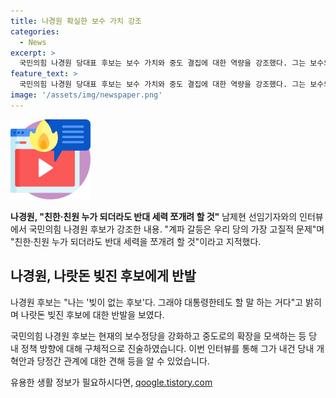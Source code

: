 ```yaml
---
title: 나경원 확실한 보수 가치 강조
categories:
  - News
excerpt: >
  국민의힘 나경원 당대표 후보는 보수 가치와 중도 결집에 대한 역량을 강조했다. 그는 보수의 방법으로 중도가 원하는 것을 해결할 방법을 제시하며, 보수 가치를 자랑스럽게 생각하고, 중도를 설득하는 것이 중요하다고 강조했다. 또한, 계파 갈등 문제를 해결하고 외연 확장을 위해 강인한 보수정당의 존립을 주장하며, 대선에 나가는 것을 포기하고 당 대표가 되어 당을 통합할 것을 다짐했다. 나 후보는 당정동행과 강력한 보수를 내세우며 현안에 대한 적극적인 입장을 보였다.
feature_text: >
  국민의힘 나경원 당대표 후보는 보수 가치와 중도 결집에 대한 역량을 강조했다. 그는 보수의 방법으로 중도가 원하는 것을 해결할 방법을 제시하며, 보수 가치를 자랑스럽게 생각하고, 중도를 설득하는 것이 중요하다고 강조했다. 또한, 계파 갈등 문제를 해결하고 외연 확장을 위해 강인한 보수정당의 존립을 주장하며, 대선에 나가는 것을 포기하고 당 대표가 되어 당을 통합할 것을 다짐했다. 나 후보는 당정동행과 강력한 보수를 내세우며 현안에 대한 적극적인 입장을 보였다.
image: '/assets/img/newspaper.png'
---
```


<p><img src="/assets/img/news.png" alt="rentncar 속보" /></p>

<p><b>나경원, "친한·친원 누가 되더라도 반대 세력 쪼개려 할 것"</b>
남제현 선임기자와의 인터뷰에서 국민의힘 나경원 후보가 강조한 내용. "계파 갈등은 우리 당의 가장 고질적 문제"며 "친한·친원 누가 되더라도 반대 세력을 쪼개려 할 것"이라고 지적했다.</p>

<h2 data-ke-size="size26">나경원, 나랏돈 빚진 후보에게 반발</h2>

<p>나경원 후보는 "나는 '빚이 없는 후보'다. 그래야 대통령한테도 할 말 하는 거다"고 밝히며 나랏돈 빚진 후보에 대한 반발을 보였다.</p>

<p data-ke-size="size16">국민의힘 나경원 후보는 현재의 보수정당을 강화하고 중도로의 확장을 모색하는 등 당 내 정책 방향에 대해 구체적으로 진술하였습니다. 이번 인터뷰를 통해 그가 내건 당내 개혁안과 당정간 관계에 대한 견해 등을 알 수 있었습니다.</p>
유용한 생활 정보가 필요하시다면, <a href="https://qoogle.tistory.com" rel="dofollow">qoogle.tistory.com</a>


